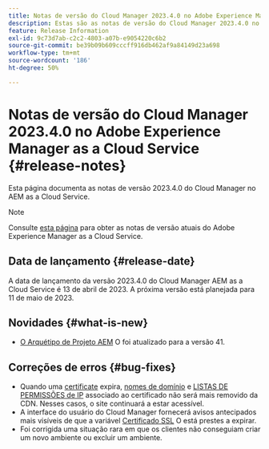 ```yaml
---
title: Notas de versão do Cloud Manager 2023.4.0 no Adobe Experience Manager as a Cloud Service
description: Estas são as notas de versão do Cloud Manager 2023.4.0 no AEM as a Cloud Service.
feature: Release Information
exl-id: 9c73d7ab-c2c2-4803-a07b-e9054220c6b2
source-git-commit: be39b09b609cccff916db462af9a84149d23a698
workflow-type: tm+mt
source-wordcount: '186'
ht-degree: 50%

---
```



# Notas de versão do Cloud Manager 2023.4.0 no Adobe Experience Manager as a Cloud Service {#release-notes}

Esta página documenta as notas de versão 2023.4.0 do Cloud Manager no AEM as a Cloud Service.

>[!NOTE]
>
>Consulte [esta página](/help/release-notes/release-notes-cloud/release-notes-current.md) para obter as notas de versão atuais do Adobe Experience Manager as a Cloud Service.

## Data de lançamento {#release-date}

A data de lançamento da versão 2023.4.0 do Cloud Manager AEM as a Cloud Service é 13 de abril de 2023. A próxima versão está planejada para 11 de maio de 2023.

## Novidades {#what-is-new}

* [O Arquétipo de Projeto AEM](https://experienceleague.adobe.com/docs/experience-manager-core-components/using/developing/archetype/overview.html?lang=pt-BR) O foi atualizado para a versão 41.

## Correções de erros {#bug-fixes}

* Quando uma [certificate](/help/implementing/cloud-manager/managing-ssl-certifications/introduction.md) expira, [nomes de domínio](/help/implementing/cloud-manager/custom-domain-names/introduction.md) e [LISTAS DE PERMISSÕES de IP](/help/implementing/cloud-manager/ip-allow-lists/introduction.md) associado ao certificado não será mais removido da CDN.  Nesses casos, o site continuará a estar acessível.
* A interface do usuário do Cloud Manager fornecerá avisos antecipados mais visíveis de que a variável [Certificado SSL](/help/implementing/cloud-manager/managing-ssl-certifications/introduction.md) O está prestes a expirar.
* Foi corrigida uma situação rara em que os clientes não conseguiam criar um novo ambiente ou excluir um ambiente.
